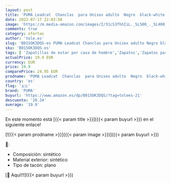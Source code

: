 ```yaml
---
layout: post
title: 'PUMA Leadcat  Chanclas  para Unisex adulto  Negro  black-white   46 EU'
date: 2022-07-17 22:03:58
image: 'https://m.media-amazon.com/images/I/31cS3fhhIiL._SL500_._SL400_.jpg'
comments: true
category: ofertas
author: 'tole.es'
slug: 'B015OK3DQS-es PUMA Leadcat Chanclas para Unisex adulto Negro black-white...'
sku: 'B015OK3DQS-es'
tags: [ 'Zapatillas de estar por casa de hombre','Zapatos','Zapatos para hombre','Zapatos y complementos','chanclas','puma','🇪🇸', ]
actualPrice: 19.9 EUR
currency: EUR
price: 19.9
comparePrice: 24.95 EUR
prodname: 'PUMA Leadcat  Chanclas  para Unisex adulto  Negro  black-white   46 EU'
country: 'es'
flag: '🇪🇸'
brand: 'PUMA'
buyurl: 'https://www.amazon.es/dp/B015OK3DQS/?tag=tolees-21'
descuento: '20.24'
average: '19.9'
---
```


En este momento está [{{< param title >}}]({{< param buyurl >}}) en el siguiente enlace!

[![{{< param prodname >}}]({{< param image >}})]({{< param buyurl >}})

🔎:

- Composición: sintético
- Material exterior: sintético
- Tipo de tacón: plano

[🛒 Aquí!!!]({{< param buyurl >}})
